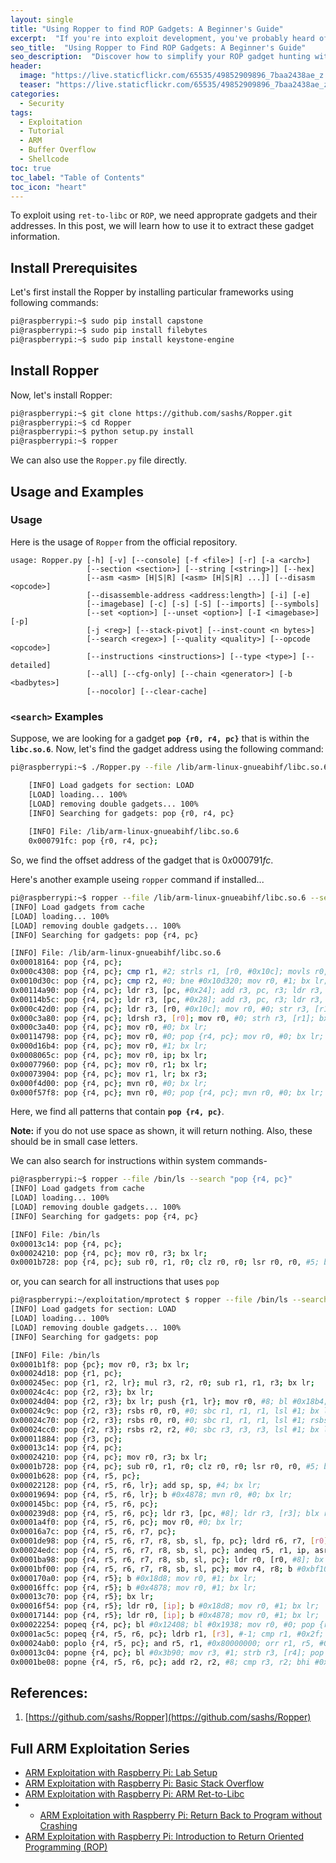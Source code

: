 ```yaml
---
layout: single
title: "Using Ropper to find ROP Gadgets: A Beginner's Guide"
excerpt:  "If you're into exploit development, you've probably heard of Return Oriented Programming (ROP). ROP gadgets are small code snippets that can be chained together to build an exploit payload. Finding these gadgets manually can be a tedious and error-prone process. In this tutorial, we'll show you how to use Ropper, a Python-based tool, to quickly and automatically search for ROP gadgets in a binary file."
seo_title:  "Using Ropper to Find ROP Gadgets: A Beginner's Guide"
seo_description:  "Discover how to simplify your ROP gadget hunting with Ropper, a powerful tool that automates the process of finding gadgets in binary files. This tutorial provides step-by-step instructions for using Ropper to search for ROP gadgets, helping you streamline your exploit development workflow and create more effective payloads. Whether you're a seasoned hacker or just getting started with ROP, this guide will help you get the most out of this essential tool."
header:
  image: "https://live.staticflickr.com/65535/49852909896_7baa2438ae_z.jpg"
  teaser: "https://live.staticflickr.com/65535/49852909896_7baa2438ae_z.jpg"
categories:
  - Security
tags:
  - Exploitation
  - Tutorial
  - ARM
  - Buffer Overflow
  - Shellcode
toc: true
toc_label: "Table of Contents"
toc_icon: "heart"
---
```


To exploit using `ret-to-libc` or `ROP`, we need approprate gadgets and their addresses. In this post, we will learn how to use it to extract these gadget information.

## Install Prerequisites
Let's first install the Ropper by installing particular frameworks using following commands:

```bash
pi@raspberrypi:~$ sudo pip install capstone
pi@raspberrypi:~$ sudo pip install filebytes
pi@raspberrypi:~$ sudo pip install keystone-engine
```

## Install Ropper
Now, let's install Ropper:
```bash
pi@raspberrypi:~$ git clone https://github.com/sashs/Ropper.git
pi@raspberrypi:~$ cd Ropper
pi@raspberrypi:~$ python setup.py install
pi@raspberrypi:~$ ropper
```

We can also use the `Ropper.py` file directly. 

## Usage and Examples
### Usage
Here is the usage of `Ropper` from the official repository.
```
usage: Ropper.py [-h] [-v] [--console] [-f <file>] [-r] [-a <arch>]
                 [--section <section>] [--string [<string>]] [--hex]
                 [--asm <asm> [H|S|R] [<asm> [H|S|R] ...]] [--disasm <opcode>]
                 [--disassemble-address <address:length>] [-i] [-e]
                 [--imagebase] [-c] [-s] [-S] [--imports] [--symbols]
                 [--set <option>] [--unset <option>] [-I <imagebase>] [-p]
                 [-j <reg>] [--stack-pivot] [--inst-count <n bytes>]
                 [--search <regex>] [--quality <quality>] [--opcode <opcode>]
                 [--instructions <instructions>] [--type <type>] [--detailed]
                 [--all] [--cfg-only] [--chain <generator>] [-b <badbytes>]
                 [--nocolor] [--clear-cache]
```

### `<search>` Examples
Suppose, we are looking for a gadget **`pop {r0, r4, pc}`** that is within the **`libc.so.6`**. Now, let's find the gadget address using the following command:
```bash
pi@raspberrypi:~$ ./Ropper.py --file /lib/arm-linux-gnueabihf/libc.so.6 --search "pop {r0, r4, pc}"

    [INFO] Load gadgets for section: LOAD
    [LOAD] loading... 100%
    [LOAD] removing double gadgets... 100%
    [INFO] Searching for gadgets: pop {r0, r4, pc}
    
    [INFO] File: /lib/arm-linux-gnueabihf/libc.so.6
    0x000791fc: pop {r0, r4, pc};
```
So, we find the offset address of the gadget that is $0x000791fc$.

Here's another example useing `ropper` command if installed...
```bash
pi@raspberrypi:~$ ropper --file /lib/arm-linux-gnueabihf/libc.so.6 --search "pop {r4, pc}"
[INFO] Load gadgets from cache
[LOAD] loading... 100%
[LOAD] removing double gadgets... 100%
[INFO] Searching for gadgets: pop {r4, pc}

[INFO] File: /lib/arm-linux-gnueabihf/libc.so.6
0x00018164: pop {r4, pc}; 
0x000c4308: pop {r4, pc}; cmp r1, #2; strls r1, [r0, #0x10c]; movls r0, #0; movhi r0, #0x16; bx lr; 
0x0010d30c: pop {r4, pc}; cmp r2, #0; bne #0x10d320; mov r0, #1; bx lr; 
0x00114a90: pop {r4, pc}; ldr r3, [pc, #0x24]; add r3, pc, r3; ldr r3, [r3]; ldr r3, [r3]; blx r3; 
0x00114b5c: pop {r4, pc}; ldr r3, [pc, #0x28]; add r3, pc, r3; ldr r3, [r3]; ldr r3, [r3, #4]; blx r3; 
0x000c42d0: pop {r4, pc}; ldr r3, [r0, #0x10c]; mov r0, #0; str r3, [r1]; bx lr; 
0x000c3a80: pop {r4, pc}; ldrsh r3, [r0]; mov r0, #0; strh r3, [r1]; bx lr; 
0x000c3a40: pop {r4, pc}; mov r0, #0; bx lr; 
0x00114798: pop {r4, pc}; mov r0, #0; pop {r4, pc}; mov r0, #0; bx lr; 
0x000d16b4: pop {r4, pc}; mov r0, #1; bx lr; 
0x0008065c: pop {r4, pc}; mov r0, ip; bx lr; 
0x00077960: pop {r4, pc}; mov r0, r1; bx lr; 
0x00073904: pop {r4, pc}; mov r1, lr; bx r3; 
0x000f4d00: pop {r4, pc}; mvn r0, #0; bx lr; 
0x000f57f8: pop {r4, pc}; mvn r0, #0; pop {r4, pc}; mvn r0, #0; bx lr;
```

Here, we find all patterns that contain **`pop {r4, pc}`**. 

**Note:** if you do not use space as shown, it will return nothing. Also, these should be in small case letters.

We can also search for instructions within system commands-
```bash
pi@raspberrypi:~$ ropper --file /bin/ls --search "pop {r4, pc}"
[INFO] Load gadgets from cache
[LOAD] loading... 100%
[LOAD] removing double gadgets... 100%
[INFO] Searching for gadgets: pop {r4, pc}

[INFO] File: /bin/ls
0x00013c14: pop {r4, pc}; 
0x00024210: pop {r4, pc}; mov r0, r3; bx lr; 
0x0001b728: pop {r4, pc}; sub r0, r1, r0; clz r0, r0; lsr r0, r0, #5; bx lr;
```

or, you can search for all instructions that uses `pop`
```bash
pi@raspberrypi:~/exploitation/mprotect $ ropper --file /bin/ls --search "pop"
[INFO] Load gadgets for section: LOAD
[LOAD] loading... 100%
[LOAD] removing double gadgets... 100%
[INFO] Searching for gadgets: pop

[INFO] File: /bin/ls
0x0001b1f8: pop {pc}; mov r0, r3; bx lr; 
0x00024d18: pop {r1, pc}; 
0x000245ec: pop {r1, r2, lr}; mul r3, r2, r0; sub r1, r1, r3; bx lr; 
0x00024c4c: pop {r2, r3}; bx lr; 
0x00024d04: pop {r2, r3}; bx lr; push {r1, lr}; mov r0, #8; bl #0x18b4; pop {r1, pc}; 
0x00024c9c: pop {r2, r3}; rsbs r0, r0, #0; sbc r1, r1, r1, lsl #1; bx lr; 
0x00024c70: pop {r2, r3}; rsbs r0, r0, #0; sbc r1, r1, r1, lsl #1; rsbs r2, r2, #0; sbc r3, r3, r3, lsl #1; bx lr; 
0x00024cc0: pop {r2, r3}; rsbs r2, r2, #0; sbc r3, r3, r3, lsl #1; bx lr; 
0x00011884: pop {r3, pc}; 
0x00013c14: pop {r4, pc}; 
0x00024210: pop {r4, pc}; mov r0, r3; bx lr; 
0x0001b728: pop {r4, pc}; sub r0, r1, r0; clz r0, r0; lsr r0, r0, #5; bx lr; 
0x0001b628: pop {r4, r5, pc}; 
0x00022128: pop {r4, r5, r6, lr}; add sp, sp, #4; bx lr; 
0x00019694: pop {r4, r5, r6, lr}; b #0x4878; mvn r0, #0; bx lr; 
0x000145bc: pop {r4, r5, r6, pc}; 
0x000239d8: pop {r4, r5, r6, pc}; ldr r3, [pc, #8]; ldr r3, [r3]; blx r3; 
0x0001a4f0: pop {r4, r5, r6, pc}; mov r0, #0; bx lr; 
0x00016a7c: pop {r4, r5, r6, r7, pc}; 
0x0001de98: pop {r4, r5, r6, r7, r8, sb, sl, fp, pc}; ldrd r6, r7, [r0]; mov r0, r6; mov r1, r7; blx r3; 
0x00024edc: pop {r4, r5, r6, r7, r8, sb, sl, pc}; andeq r5, r1, ip, asr r0; andeq r5, r1, r4, asr r0; bx lr; 
0x0001ba98: pop {r4, r5, r6, r7, r8, sb, sl, pc}; ldr r0, [r0, #8]; bx lr; 
0x0001bf00: pop {r4, r5, r6, r7, r8, sb, sl, pc}; mov r4, r8; b #0xbf10; ldr r0, [r4]; mov r1, r7; blx r6; 
0x000170a0: pop {r4, r5}; b #0x18d8; mov r0, #1; bx lr; 
0x00016ffc: pop {r4, r5}; b #0x4878; mov r0, #1; bx lr; 
0x00013c70: pop {r4, r5}; bx lr; 
0x00016f54: pop {r4, r5}; ldr r0, [ip]; b #0x18d8; mov r0, #1; bx lr; 
0x00017144: pop {r4, r5}; ldr r0, [ip]; b #0x4878; mov r0, #1; bx lr; 
0x00022254: popeq {r4, pc}; bl #0x12408; bl #0x1938; mov r0, #0; pop {r4, pc}; 
0x0001ac5c: popeq {r4, r5, r6, pc}; ldrb r1, [r3], #-1; cmp r1, #0x2f; beq #0xac54; pop {r4, r5, r6, pc}; 
0x00024ab0: poplo {r4, r5, pc}; and r5, r1, #0x80000000; orr r1, r5, #0x7f000000; orr r1, r1, #0xf00000; mov r0, #0; pop {r4, r5, pc}; 
0x00013c04: popne {r4, pc}; bl #0x3b90; mov r3, #1; strb r3, [r4]; pop {r4, pc}; 
0x0001be08: popne {r4, r5, r6, pc}; add r2, r2, #8; cmp r3, r2; bhi #0xbe00; mov r0, #0; pop {r4, r5, r6, pc};
```



## References:
1. [https://github.com/sashs/Ropper](https://github.com/sashs/Ropper)


## Full ARM Exploitation Series
* [ARM Exploitation with Raspberry Pi: Lab Setup](https://shantoroy.com/security/ARM-exploitation-Raspberry-Pi-lab-setup/)
* [ARM Exploitation with Raspberry Pi: Basic Stack Overflow](https://shantoroy.com/security/ARM-exploitation-raspberry-pi-stack-overflow/)
* [ARM Exploitation with Raspberry Pi: ARM Ret-to-Libc](https://shantoroy.com/security/ret-to-libc-arm-exploitation-raspberry-pi/)
* * [ARM Exploitation with Raspberry Pi: Return Back to Program without Crashing](https://shantoroy.com/security/avoid-segmentation-fault-return-from-shellcode/)
* [ARM Exploitation with Raspberry Pi: Introduction to Return Oriented Programming (ROP)](https://shantoroy.com/security/simple-rop-arm-exploitation-return-oriented-programming/)
<!--stackedit_data:
eyJoaXN0b3J5IjpbMjA2NTE0ODcwNiwtMjk0MzgzMCwyNTgyMz
QzODFdfQ==
-->
